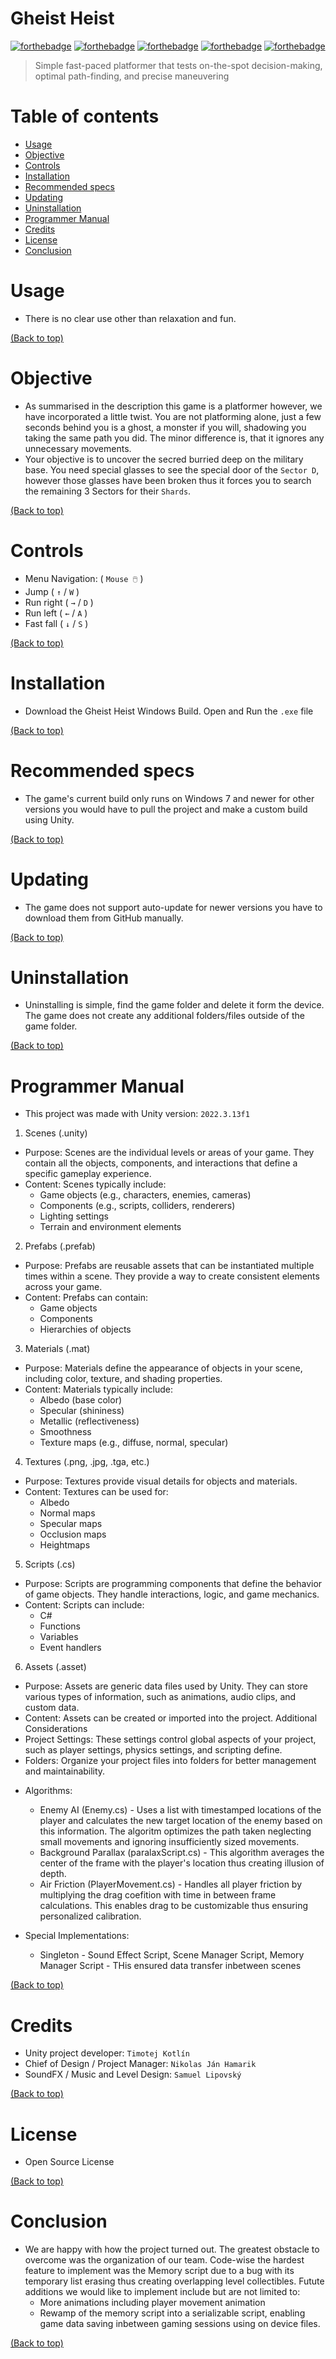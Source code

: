 # Gheist Heist
[![forthebadge](https://forthebadge.com/images/badges/made-with-c-sharp.svg)](https://dotnet.microsoft.com/en-us/languages/csharp)
[![forthebadge](https://forthebadge.com/images/badges/60-percent-of-the-time-works-every-time.svg)](https://randommadeuplinkthathopefulywontwork.com)
[![forthebadge](https://forthebadge.com/images/badges/not-a-bug-a-feature.svg)](https://devhumor.com/content/uploads/images/June2018/root-cause.png)
[![forthebadge](https://forthebadge.com/images/badges/works-on-my-machine.svg)](https://images.shopcdn.co.uk/73/00/73009e54030c99f47788f0cd42549e32/2048x2048/webp/resize?t=1719572167)
[![forthebadge](https://forthebadge.com/images/badges/built-with-love.svg)](https://media.tenor.com/AkNak8NFhbMAAAAj/beating-heart.gif)
<br>
> Simple fast-paced platformer that tests on-the-spot decision-making, optimal path-finding, and precise maneuvering
# Table of contents

- [Usage](#usage)
- [Objective](#objective)
- [Controls](#controls)
- [Installation](#installation)
- [Recommended specs](#recommended-specs)
- [Updating](#updating)
- [Uninstallation](#uninstallation)
- [Programmer Manual](#programmer-manual)
- [Credits](#credits)
- [License](#license)
- [Conclusion](#conclusion)

# Usage

- There is no clear use other than relaxation and fun.

[(Back to top)](#table-of-contents)

# Objective

- As summarised in the description this game is a platformer however, we have incorporated a little twist. You are not platforming alone, just a few seconds behind you is a ghost, a monster if you will, shadowing you taking the same path you did. The minor difference is, that it ignores any unnecessary movements.
- Your objective is to uncover the secred burried deep on the military base. You need special glasses to see the special door of the `Sector D`, however those glasses have been broken thus it forces you to search the remaining 3 Sectors for their `Shards`.

[(Back to top)](#table-of-contents)

# Controls

- Menu Navigation: ( `Mouse 🖱️` )
- Jump ( `↑` / `W` )
- Run right ( `→` / `D` )
- Run left ( `←` / `A` )
- Fast fall ( `↓` / `S` )

[(Back to top)](#table-of-contents)

# Installation

- Download the Gheist Heist Windows Build. Open and Run the `.exe` file

[(Back to top)](#table-of-contents)

# Recommended specs

- The game's current build only runs on Windows 7 and newer for other versions you would have to pull the project and make a custom build using Unity.

[(Back to top)](#table-of-contents)

# Updating

- The game does not support auto-update for newer versions you have to download them from GitHub manually.

[(Back to top)](#table-of-contents)

# Uninstallation

- Uninstalling is simple, find the game folder and delete it form the device. The game does not create any additional folders/files outside of the game folder.

[(Back to top)](#table-of-contents)

# Programmer Manual

- This project was made with Unity version: `2022.3.13f1`

1. Scenes (.unity)
 * Purpose: Scenes are the individual levels or areas of your game. They contain all the objects, components, and interactions that define a specific gameplay experience.
 * Content: Scenes typically include:
   * Game objects (e.g., characters, enemies, cameras)
   * Components (e.g., scripts, colliders, renderers)
   * Lighting settings
   * Terrain and environment elements
2. Prefabs (.prefab)
 * Purpose: Prefabs are reusable assets that can be instantiated multiple times within a scene. They provide a way to create consistent elements across your game.
 * Content: Prefabs can contain:
   * Game objects
   * Components
   * Hierarchies of objects
3. Materials (.mat)
 * Purpose: Materials define the appearance of objects in your scene, including color, texture, and shading properties.
 * Content: Materials typically include:
   * Albedo (base color)
   * Specular (shininess)
   * Metallic (reflectiveness)
   * Smoothness
   * Texture maps (e.g., diffuse, normal, specular)
4. Textures (.png, .jpg, .tga, etc.)
 * Purpose: Textures provide visual details for objects and materials.
 * Content: Textures can be used for:
   * Albedo
   * Normal maps
   * Specular maps
   * Occlusion maps
   * Heightmaps
5. Scripts (.cs)
 * Purpose: Scripts are programming components that define the behavior of game objects. They handle interactions, logic, and game mechanics.
 * Content: Scripts can include:
   * C#
   * Functions
   * Variables
   * Event handlers
6. Assets (.asset)
 * Purpose: Assets are generic data files used by Unity. They can store various types of information, such as animations, audio clips, and custom data.
 * Content: Assets can be created or imported into the project.
Additional Considerations
 * Project Settings: These settings control global aspects of your project, such as player settings, physics settings, and scripting define.
 * Folders: Organize your project files into folders for better management and maintainability.

- Algorithms:
  * Enemy AI (Enemy.cs) - Uses a list with timestamped locations of the player and calculates the new target location of the enemy based on this information. The algoritm optimizes the path taken neglecting small movements and ignoring insufficiently sized movements.
  * Background Parallax (paralaxScript.cs) - This algorithm averages the center of the frame with the player's location thus creating illusion of depth.
  * Air Friction (PlayerMovement.cs) - Handles all player friction by multiplying the drag coefition with time in between frame calculations. This enables drag to be customizable thus ensuring personalized calibration.
 
- Special Implementations:
   * Singleton - Sound Effect Script, Scene Manager Script, Memory Manager Script - THis ensured data transfer inbetween scenes

[(Back to top)](#table-of-contents)

# Credits

- Unity project developer: `Timotej Kotlín`
- Chief of Design / Project Manager: `Nikolas Ján Hamarik`
- SoundFX / Music and Level Design: `Samuel Lipovský`

[(Back to top)](#table-of-contents)

# License

- Open Source License

[(Back to top)](#table-of-contents)

# Conclusion

- We are happy with how the project turned out. The greatest obstacle to overcome was the organization of our team. Code-wise the hardest feature to implement was the Memory script due to a bug with its temporary list erasing thus creating overlapping level collectibles. Futute additions we would like to implement include but are not limited to:
  * More animations including player movement animation
  * Rewamp of the memory script into a serializable script, enabling game data saving inbetween gaming sessions using on device files.

[(Back to top)](#table-of-contents)
